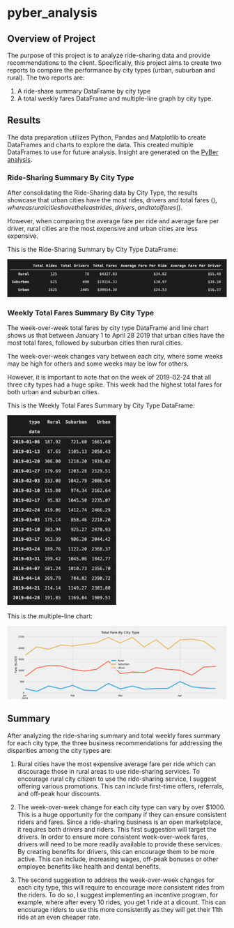 # pyber_analysis

## Overview of Project

The purpose of this project is to analyze ride-sharing data and provide recommendations to the client. Specifically, this project aims to create two reports to compare the performance by city types (urban, suburban and rural). The two reports are:

1. A ride-share summary DataFrame by city type 
2. A total weekly fares DataFrame and multiple-line graph by city type. 

## Results

The data preparation utilizes Python, Pandas and Matplotlib to create DataFrames and charts to explore the data. This created multiple DataFrames to use for future analysis. Insight are generated on the <a href="PyBer_Challenge.ipynb">PyBer analysis</a>. 

### Ride-Sharing Summary By City Type

After consolidating the Ride-Sharing data by City Type, the results showcase that urban cities have the most rides, drivers and total fares ($), whereas rural cities have the least rides, drivers, and total fares ($).

However, when comparing the average fare per ride and average fare per driver, rural cities are the most expensive and urban cities are less expensive. 

This is the Ride-Sharing Summary by City Type DataFrame:

<img src="Analysis/Pyber_Summary_DataFrame.png" width="700">

### Weekly Total Fares Summary By City Type

The week-over-week total fares by city type DataFrame and line chart shows us that between January 1 to April 28 2019 that urban cities have the most total fares, followed by suburban cities then rural cities.

The week-over-week changes vary between each city, where some weeks may be high for others and some weeks may be low for others. 

However, it is important to note that on the week of 2019-02-24 that all three city types had a huge spike. This week had the highest total fares for both urban and suburban cities. 

This is the Weekly Total Fares Summary by City Type DataFrame:

<img src="Analysis/PyBer_Fare_Summary_DataFrame.png" width="250">

This is the multiple-line chart:

<img src="Analysis/PyBer_Fare_Summary.png" width="800">

## Summary

After analyzing the ride-sharing summary and total weekly fares summary for each city type, the three business recommendations for addressing the disparities among the city types are: 

1. Rural cities have the most expensive average fare per ride which can discourage those in rural areas to use ride-sharing services. To encourage rural city citizen to use the ride-sharing service, I suggest offering various promotions. This can include first-time offers, referrals, and off-peak hour discounts. 

2. The week-over-week change for each city type can vary by over $1000. This is a huge opportunity for the company if they can ensure consistent riders and fares. Since a ride-sharing business is an open marketplace, it requires both drivers and riders. This first suggestion will target the drivers. In order to ensure more consistent week-over-week fares, drivers will need to be more readily available to provide these services. By creating benefits for drivers, this can encourage them to be more active. This can include, increasing wages, off-peak bonuses or other employee benefits like health and dental benefits. 

3. The second suggestion to address the week-over-week changes for each city type, this will require to encourage more consistent rides from the riders. To do so, I suggest implementing an incentive program, for example, where after every 10 rides, you get 1 ride at a dicount. This can encourage riders to use this more consistently as they will get their 11th ride at an even cheaper rate. 
